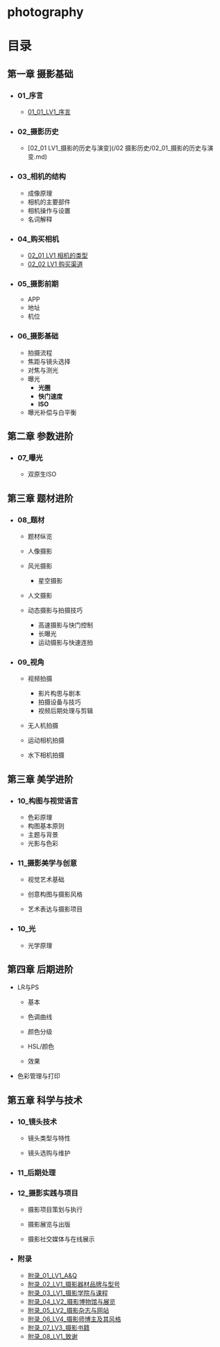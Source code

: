 # photography

# 目录

## 第一章 摄影基础

* ### 01_序言

  * [01_01_LV1_序言](/01_序言/01_01_序言.md)

* ### 02_摄影历史

  * [02_01 LV1_摄影的历史与演变](/02 摄影历史/02_01_摄影的历史与演变.md)

* ### 03_相机的结构

  * 成像原理
  * 相机的主要部件
  * 相机操作与设置
  * 名词解释

* ### 04_购买相机

  * [02_01 LV1 相机的类型](相机的类型.md)
  * [02_02 LV1 购买渠道](购买渠道.md)

* ### 05_摄影前期

  * APP
  * 地址
  * 机位


* ### 06_摄影基础

  * 拍摄流程
  * 焦距与镜头选择
  * 对焦与测光
  * 曝光
    * **光圈**
    * **快门速度**
    * **ISO**
  * 曝光补偿与白平衡

## 第二章 参数进阶

* ### 07_曝光

  * 双原生ISO



## 第三章 题材进阶

* ### 08_题材

  * 题材纵览

  * 人像摄影

  * 风光摄影

    * 星空摄影

  * 人文摄影

  * 动态摄影与拍摄技巧
    * 高速摄影与快门控制
    * 长曝光
    * 运动摄影与快速连拍

* ### 09_视角

  * 视频拍摄
    * 影片构思与剧本
    * 拍摄设备与技巧
    * 视频后期处理与剪辑

  * 无人机拍摄

  * 运动相机拍摄

  * 水下相机拍摄

    

## 第三章 美学进阶

* ### 10_构图与视觉语言

  * 色彩原理
  * 构图基本原则
  * 主题与背景
  * 光影与色彩

* ### 11_摄影美学与创意

  * 视觉艺术基础

  * 创意构图与摄影风格

  * 艺术表达与摄影项目

* ### 10_光

  * 光学原理
  
    

## 第四章 后期进阶
  * LR与PS

    * 基本

    * 色调曲线

    * 颜色分级

    * HSL/颜色

    * 效果

  * 色彩管理与打印

    

## 第五章 科学与技术

* ### 10_镜头技术

  * 镜头类型与特性

  * 镜头选购与维护
  
* ### 11_后期处理



* ### 12_摄影实践与项目

  * 摄影项目策划与执行

  * 摄影展览与出版
  * 摄影社交媒体与在线展示

* ### 附录

  * [附录_01_LV1_A&Q](/附录/附录_01_A&Q.md)
  * [附录_02_LV1_摄影器材品牌与型号](/附录/附录_02_摄影器材品牌与型号.md)
  * [附录_03_LV1_摄影学院与课程](/附录/附录_03_摄影学院与课程.md)
  * [附录_04_LV2_摄影博物馆与展览](/附录/附录_04_摄影博物馆与展览.md)
  * [附录_05_LV2_摄影杂志与网站](/附录/附录_05_摄影杂志与网站.md)
  * [附录_06_LV4_摄影师博主及其风格](/附录/附录_06_摄影师博主及其风格.md)
  * [附录_07_LV3_摄影书籍](/附录/附录_07_摄影书籍.md)
  * [附录_08_LV1_致谢](/附录/附录_08_致谢.md)

